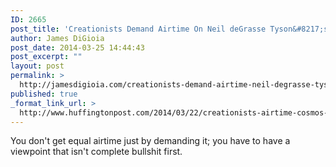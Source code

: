 ```yaml
---
ID: 2665
post_title: 'Creationists Demand Airtime On Neil deGrasse Tyson&#8217;s &#8216;Cosmos&#8217;'
author: James DiGioia
post_date: 2014-03-25 14:44:43
post_excerpt: ""
layout: post
permalink: >
  http://jamesdigioia.com/creationists-demand-airtime-neil-degrasse-tysons-cosmos/
published: true
_format_link_url: >
  http://www.huffingtonpost.com/2014/03/22/creationists-airtime-cosmos-neil-degrasse-tyson_n_5009234.html?utm_hp_ref=mostpopular
---
```

You don't get equal airtime just by demanding it; you have to have a viewpoint that isn't complete bullshit first.